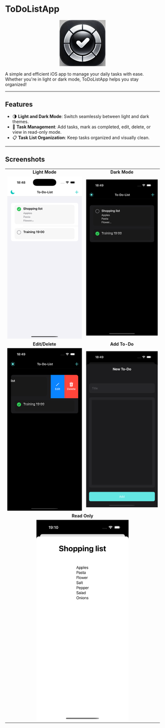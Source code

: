 # ToDoListApp

<p align="center">
  <img src="ToDoListApp/Screenshots/icon_1024.png" alt="AppIcon" width="150">
</p>

A simple and efficient iOS app to manage your daily tasks with ease. Whether you're in light or dark mode, ToDoListApp helps you stay organized!

---

## Features

- 🌗 **Light and Dark Mode**: Switch seamlessly between light and dark themes.
- 📝 **Task Management**: Add tasks, mark as completed, edit, delete, or view in read-only mode.
- 📋 **Task List Organization**: Keep tasks organized and visually clean.

---

## Screenshots

<table>
  <tr>
    <td align="center"><b>Light Mode</b></td>
    <td align="center"><b>Dark Mode</b></td>
  </tr>
  <tr>
    <td><img src="ToDoListApp/Screenshots/light.png" alt="Light Mode Screenshot" width="300"></td>
    <td><img src="ToDoListApp/Screenshots/dark.png" alt="Dark Mode Screenshot" width="300"></td>
  </tr>
  <tr>
    <td align="center"><b>Edit/Delete</b></td>
    <td align="center"><b>Add To-Do</b></td>
  </tr>
  <tr>
    <td><img src="ToDoListApp/Screenshots/editDelete.png" alt="Edit/Delete Screenshot" width="300"></td>
    <td><img src="ToDoListApp/Screenshots/addToDo.png" alt="Add To-Do Screenshot" width="300"></td>
  </tr>
  <tr>
    <td colspan="2" align="center"><b>Read Only</b></td>
  </tr>
  <tr>
    <td colspan="2" align="center"><img src="ToDoListApp/Screenshots/Readonly.png" alt="Read Only Screenshot" width="300"></td>
  </tr>
</table>
